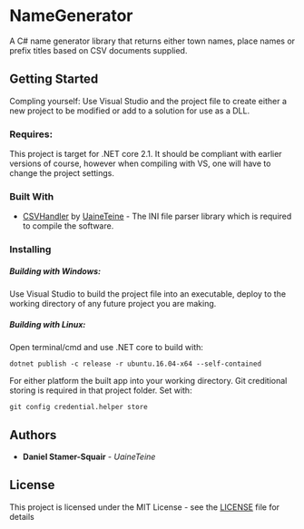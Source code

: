 # NameGenerator

A C# name generator library that returns either town names, place names or prefix titles based on CSV documents supplied.

## Getting Started

Compling yourself: Use Visual Studio and the project file to create either a new project to be modified or add to a solution for use as a DLL.

### Requires:

This project is target for .NET core 2.1. It should be compliant with earlier versions of course, however when compiling with VS, one will have to change the project settings.

### Built With

* [CSVHandler](https://bitbucket.org/uaineteinestudio/csvhandler) by [UaineTeine](https://bitbucket.org/uaineteinestudio/) - The INI file parser library which is required to compile the software.

### Installing

##### Building with Windows:

Use Visual Studio to build the project file into an executable, deploy to the working directory of any future project you are making.

##### Building with Linux:

Open terminal/cmd and use .NET core to build with:

```
dotnet publish -c release -r ubuntu.16.04-x64 --self-contained
```

For either platform the built app into your working directory. Git creditional storing is required in that project folder. Set with:
```
git config credential.helper store
```

## Authors

* **Daniel Stamer-Squair** - *UaineTeine*

## License

This project is licensed under the MIT License - see the [LICENSE](LICENSE) file for details